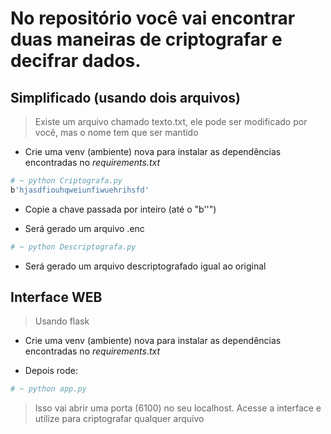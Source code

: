 # No repositório você vai encontrar duas maneiras de criptografar e decifrar dados. 

## Simplificado (usando dois arquivos)
> Existe um arquivo chamado texto.txt, ele pode ser modificado por você, mas o nome tem que ser mantido

- Crie uma venv (ambiente) nova para instalar as dependências encontradas no *requirements.txt*

```bash
# ~ python Criptografa.py 
b'hjasdfiouhqweiunfiwuehrihsfd'
```

- Copie a chave passada por inteiro (até o "b''")

- Será gerado um arquivo .enc

```bash
# ~ python Descriptografa.py 
```

- Será gerado um arquivo descriptografado igual ao original

## Interface WEB
> Usando flask

- Crie uma venv (ambiente) nova para instalar as dependências encontradas no *requirements.txt*

- Depois rode:
```bash
# ~ python app.py
```
> Isso vai abrir uma porta (6100) no seu localhost. Acesse a interface e utilize para criptografar qualquer arquivo


